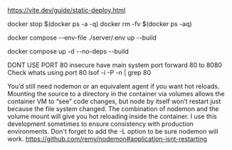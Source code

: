 https://vite.dev/guide/static-deploy.html

docker stop $(docker ps -a -q)
docker rm -fv $(docker ps -aq)

docker compose --env-file ./server/.env up --build

docker compose up -d --no-deps --build

DONT USE PORT 80 insecure have main system port forward 80 to 8080
Check whats using port 80
lsof -i -P -n | grep 80

You’d still need nodemon or an equivalent agent if you want hot reloads. Mounting the source to a directory in the container via volumes allows the container VM to “see” code changes, but node by itself won’t restart just because the file system changed. The combination of nodemon and the volume mount will give you hot reloading inside the container. I use this development sometimes to ensure consistency with production environments.
Don't forget to add the -L option to be sure nodemon will work. https://github.com/remy/nodemon#application-isnt-restarting
